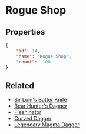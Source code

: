 # Rogue Shop

<no description available>

## Properties

```json
{
    "id": 14,
    "name": "Rogue Shop",
    "count": -100
}
```

## Related

- [Sir Loin's Butter Knife](../items/479-sir-loin-s-butter-knife.md)
- [Bear Hunter's Dagger](../items/480-bear-hunter-s-dagger.md)
- [Fleshinator](../items/481-fleshinator.md)
- [Curved Dagger](../items/482-curved-dagger.md)
- [Legendary Magma Dagger](../items/483-legendary-magma-dagger.md)

